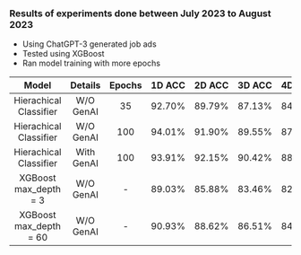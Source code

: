 ### Results of experiments done between July 2023 to August 2023
  * Using ChatGPT-3 generated job ads 
  * Tested using XGBoost
  * Ran model training with more epochs

|          Model         	|   Details  	|   Epochs   	|     1D ACC    	|     2D ACC    	|     3D ACC    	|     4D ACC    	|     5D ACC    	|     Top-3     	|     Top-5     	|
|:----------------------:	|:----------:	|:----------:	|:-------------:	|:-------------:	|:-------------:	|:-------------:	|:-------------:	|:-------------:	|:-------------:	|
| Hierachical Classifier 	|  W/O GenAI 	|      35    	|     92.70%    	|     89.79%    	|     87.13%    	|     84.29%    	|     79.38%    	|     91.52%    	|     94.39%    	|
| Hierachical Classifier 	|  W/O GenAI 	|     100    	|     94.01%    	|     91.90%    	|     89.55%    	|     87.23%    	|     84.01%    	|     94.01%    	|     96.47%    	|
| Hierachical Classifier 	| With GenAI 	|     100    	|     93.91%    	|     92.15%    	|     90.42%    	|     88.44%    	|     84.50%    	|     93.70%    	|     96.23%    	|
|  XGBoost max_depth = 3 	|  W/O GenAI 	|      -     	|     89.03%    	|     85.88%    	|     83.46%    	|     82.04%    	|     79.69%    	|     91.38%    	|     93.88%    	|
| XGBoost max_depth = 60 	|  W/O GenAI 	|      -     	|     90.93%    	|     88.62%    	|     86.51%    	|     84.57%    	|     82.32%    	|     92.49%    	|     94.78%    	|
